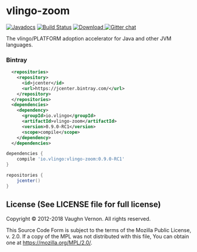 # vlingo-zoom

[![Javadocs](http://javadoc.io/badge/io.vlingo/vlingo-zoom.svg?color=brightgreen)](http://javadoc.io/doc/io.vlingo/vlingo-zoom) [![Build Status](https://travis-ci.org/vlingo/vlingo-zoom.svg?branch=master)](https://travis-ci.org/vlingo/vlingo-zoom) [ ![Download](https://api.bintray.com/packages/vlingo/vlingo-platform-java/vlingo-zoom/images/download.svg) ](https://bintray.com/vlingo/vlingo-platform-java/vlingo-zoom/_latestVersion) [![Gitter chat](https://badges.gitter.im/gitterHQ/gitter.png)](https://gitter.im/vlingo-platform-java)

The vlingo/PLATFORM adoption accelerator for Java and other JVM languages.

### Bintray

```xml
  <repositories>
    <repository>
      <id>jcenter</id>
      <url>https://jcenter.bintray.com/</url>
    </repository>
  </repositories>
  <dependencies>
    <dependency>
      <groupId>io.vlingo</groupId>
      <artifactId>vlingo-zoom</artifactId>
      <version>0.9.0-RC1</version>
      <scope>compile</scope>
    </dependency>
  </dependencies>
```

```gradle
dependencies {
    compile 'io.vlingo:vlingo-zoom:0.9.0-RC1'
}

repositories {
    jcenter()
}
```

License (See LICENSE file for full license)
-------------------------------------------
Copyright © 2012-2018 Vaughn Vernon. All rights reserved.

This Source Code Form is subject to the terms of the
Mozilla Public License, v. 2.0. If a copy of the MPL
was not distributed with this file, You can obtain
one at https://mozilla.org/MPL/2.0/.
